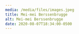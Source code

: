 ```yaml
---
media: /media/files/images.jpeg
title: Mei-mei Berssenbrugge
alt: Mei-mei Berssenbrugge
date: 2020-08-07T18:34:00-0500
---
```

